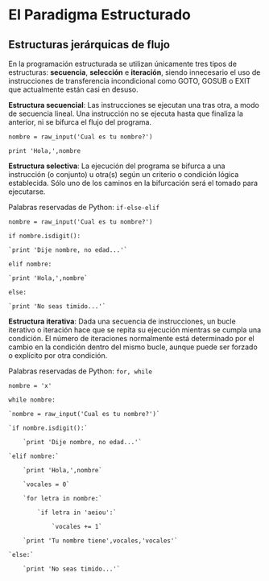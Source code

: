 # El Paradigma Estructurado

## Estructuras jerárquicas de flujo

En la programación estructurada se utilizan únicamente tres tipos de estructuras: **secuencia**, **selección** e **iteración**, siendo innecesario el uso de instrucciones de transferencia incondicional como GOTO, GOSUB o EXIT que actualmente están casi en desuso.

**Estructura secuencial**: Las instrucciones se ejecutan una tras otra, a modo de secuencia lineal. Una instrucción no se ejecuta hasta que finaliza la anterior, ni se bifurca el flujo del programa.

`nombre = raw_input('Cual es tu nombre?')`

`print 'Hola,',nombre`

**Estructura selectiva**: La ejecución del programa se bifurca a una instrucción \(o conjunto\) u otra\(s\) según un criterio o condición lógica establecida. Sólo uno de los caminos en la bifurcación será el tomado para ejecutarse.

Palabras reservadas de Python: `if-else-elif`

`nombre = raw_input('Cual es tu nombre?')`

`if nombre.isdigit():`

    `print 'Dije nombre, no edad...'`

`elif nombre:`

    `print 'Hola,',nombre`

`else:`

    `print 'No seas timido...'`

**Estructura iterativa**: Dada una secuencia de instrucciones, un bucle iterativo o iteración hace que se repita su ejecución mientras se cumpla una condición. El número de iteraciones normalmente está determinado por el cambio en la condición dentro del mismo bucle, aunque puede ser forzado o explícito por otra condición.

Palabras reservadas de Python: `for, while`

`nombre = 'x'`

`while nombre:`

    `nombre = raw_input('Cual es tu nombre?')`

    `if nombre.isdigit():`

        `print 'Dije nombre, no edad...'`

    `elif nombre:`

        `print 'Hola,',nombre`

        `vocales = 0`

        `for letra in nombre:`

            `if letra in 'aeiou':`

                `vocales += 1`

        `print 'Tu nombre tiene',vocales,'vocales'`

    `else:`

        `print 'No seas timido...'`

